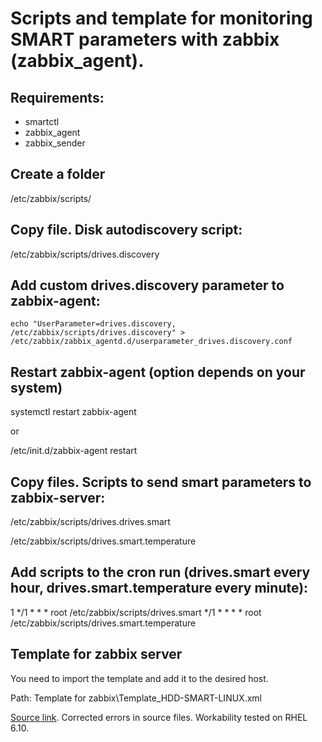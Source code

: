# Scripts and template for monitoring SMART parameters with zabbix (zabbix_agent).

## Requirements:

- smartctl
- zabbix_agent
- zabbix_sender

## Create a folder

/etc/zabbix/scripts/

## Copy file. Disk autodiscovery script:

/etc/zabbix/scripts/drives.discovery

## Add custom drives.discovery parameter to zabbix-agent:

```
echo "UserParameter=drives.discovery, /etc/zabbix/scripts/drives.discovery" > /etc/zabbix/zabbix_agentd.d/userparameter_drives.discovery.conf
```

## Restart zabbix-agent (option depends on your system)

systemctl restart zabbix-agent

or

/etc/init.d/zabbix-agent restart


## Copy files. Scripts to send smart parameters to zabbix-server:

/etc/zabbix/scripts/drives.drives.smart

/etc/zabbix/scripts/drives.smart.temperature

## Add scripts to the cron run (drives.smart every hour, drives.smart.temperature every minute):

1 */1 * * * root /etc/zabbix/scripts/drives.smart
*/1 * * * * root /etc/zabbix/scripts/drives.smart.temperature

## Template for zabbix server

You need to import the template and add it to the desired host.

Path: Template for zabbix\Template_HDD-SMART-LINUX.xml

[Source link](https://valynkin.ru/monitoring-smart-zhestkih-diskov-v-linux-pri-pomoshi-zabbix.html). Corrected errors in source files. Workability tested on RHEL 6.10.